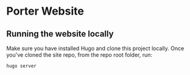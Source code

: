 # Porter Website

## Running the website locally

Make sure you have installed Hugo and clone this project locally. Once you've cloned the site repo, from the repo root folder, run:


```
hugo server
```
